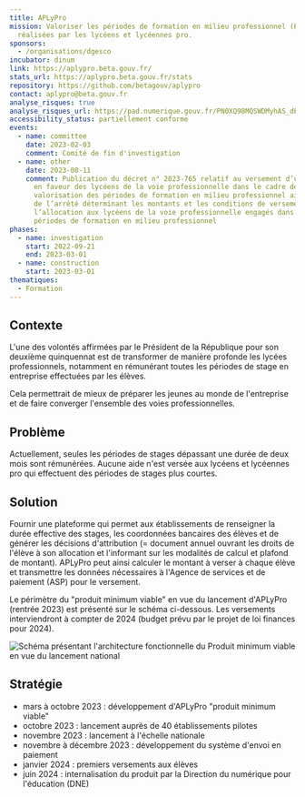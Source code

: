 ```yaml
---
title: APLyPro
mission: Valoriser les périodes de formation en milieu professionnel (PFMP)
  réalisées par les lycéens et lycéennes pro.
sponsors:
  - /organisations/dgesco
incubator: dinum
link: https://aplypro.beta.gouv.fr/
stats_url: https://aplypro.beta.gouv.fr/stats
repository: https://github.com/betagouv/aplypro
contact: aplypro@beta.gouv.fr
analyse_risques: true
analyse_risques_url: https://pad.numerique.gouv.fr/PN0XQ98MQSWDMyhAS_dE6g
accessibility_status: partiellement conforme
events:
  - name: committee
    date: 2023-02-03
    comment: Comité de fin d'investigation
  - name: other
    date: 2023-08-11
    comment: Publication du décret n° 2023-765 relatif au versement d’une allocation
      en faveur des lycéens de la voie professionnelle dans le cadre de la
      valorisation des périodes de formation en milieu professionnel ainsi que
      de l’arrêté déterminant les montants et les conditions de versement de
      l’allocation aux lycéens de la voie professionnelle engagés dans des
      périodes de formation en milieu professionnel
phases:
  - name: investigation
    start: 2022-09-21
    end: 2023-03-01
  - name: construction
    start: 2023-03-01
thematiques:
  - Formation
---
```

## Contexte

L'une des volontés affirmées par le Président de la République pour son deuxième quinquennat est de transformer de manière profonde les lycées professionnels, notamment en rémunérant toutes les périodes de stage en entreprise effectuées par les élèves.

Cela permettrait de mieux de préparer les jeunes au monde de l'entreprise et de faire converger l'ensemble des voies professionnelles.

## Problème

Actuellement, seules les périodes de stages dépassant une durée de deux mois sont rémunérées. Aucune aide n'est versée aux lycéens et lycéennes pro qui effectuent des périodes de stages plus courtes.

## Solution

Fournir une plateforme qui permet aux établissements de renseigner la durée effective des stages, les coordonnées bancaires des élèves et de générer les décisions d'attribution (= document annuel ouvrant les droits de l'élève à son allocation et l'informant sur les modalités de calcul et plafond de montant). APLyPro peut ainsi calculer le montant à verser à chaque élève et transmettre les données nécessaires à l'Agence de services et de paiement (ASP) pour le versement.

Le périmètre du "produit minimum viable" en vue du lancement d'APLyPro (rentrée 2023) est présenté sur le schéma ci-dessous. Les versements interviendront à compter de 2024 (budget prévu par le projet de loi finances pour 2024).

![Schéma présentant l'architecture fonctionnelle du Produit minimum viable en vue du lancement national](https://storage.gra.cloud.ovh.net/v1/AUTH_0f20d409cb2a4c9786c769e2edec0e06/padnumerique/uploads/7940ba08-8042-496a-9f48-e66b69776f9d.jpg "Schéma d'architecture fonctionnelle")

## Stratégie

* mars à octobre 2023 : développement d'APLyPro "produit minimum viable"
* octobre 2023 : lancement auprès de 40 établissements pilotes
* novembre 2023 : lancement à l'échelle nationale
* novembre à décembre 2023 : développement du système d'envoi en paiement
* ﻿janvier 2024 : premiers versements aux élèves
* juin 2024 : internalisation du produit par la Direction du numérique pour l'éducation (DNE)
